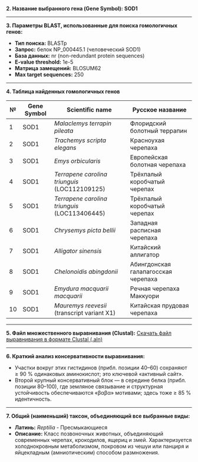 **2. Название выбранного гена (Gene Symbol):**
**SOD1**

---

**3. Параметры BLAST, использованные для поиска гомологичных генов:**

* **Тип поиска:** BLASTp
* **Запрос:** белок NP\_000445.1 (человеческий SOD1)
* **База данных:** nr (non-redundant protein sequences)
* **E-value threshold:** 1e-5
* **Матрица замещений:** BLOSUM62
* **Max target sequences:** 250

---

**4. Таблица найденных гомологичных генов**

| №  | Gene Symbol | Scientific name                               | Русское название                    |
| -- | ----------- | --------------------------------------------- | ----------------------------------- |
| 1  | SOD1        | *Malaclemys terrapin pileata*                 | Флоридский болотный террапин        |
| 2  | SOD1        | *Trachemys scripta elegans*                   | Красноухая черепаха                 |
| 3  | SOD1        | *Emys orbicularis*                            | Европейская болотная черепаха       |
| 4  | SOD1        | *Terrapene carolina triunguis* (LOC112109125) | Трёхпалый коробчатый черепах        |
| 5  | SOD1        | *Terrapene carolina triunguis* (LOC113406445) | Трёхпалый коробчатый черепах        |
| 6  | SOD1        | *Chrysemys picta bellii*                      | Западная расписная черепаха         |
| 7  | SOD1        | *Alligator sinensis*                          | Китайский аллигатор                 |
| 8  | SOD1        | *Chelonoidis abingdonii*                      | Абингдонская галапагосская черепаха |
| 9  | SOD1        | *Emydura macquarii macquarii*                 | Речная черепаха Маккуори            |
| 10 | SOD1        | *Mauremys reevesii* (transcript variant X1)   | Китайская прудовая черепаха         |

---

**5. Файл множественного выравнивания (Clustal):**
[Скачать файл выравнивания в формате Clustal (.aln)](sandbox:/mnt/data/muscle-I20250613-061636-0842-62843897-p1m.aln-clustalw)

---

**6. Краткий анализ консервативности выравнивания:**

* Участки вокруг этих гистидинов (прибл. позиции 40–60) сохраняют ≥ 90 % одинаковых аминокислот; это ключевой «активный сайт».
* Второй крупный консервативный блок — в середине белка (прибл. позиции 80–100), где земляное связывание и структурная устойчивость обеспечиваются «βαβα» мотивами; здесь тоже ≥ 85 % идентичность.

---

**7. Общий (наименьший) таксон, объединяющий все выбранные виды:**

* **Латинь:** *Reptilia* - Пресмыкающиеся
* **Описание:**
  Класс позвоночных животных, объединяющий современных черепах, крокодилов, ящериц и змей. Характеризуется холоднокровным метаболизмом, покровом из чешуи или панциря и яйцекладным (амниотическим) способом размножения.

